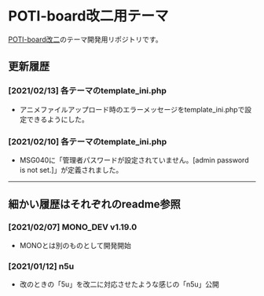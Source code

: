 # POTI-board改二用テーマ

[POTI-board改二](https://github.com/sakots/poti-kaini)のテーマ開発用リポジトリです。

## 更新履歴

### [2021/02/13] 各テーマのtemplate_ini.php

- アニメファイルアップロード時のエラーメッセージをtemplate_ini.phpで設定できるようにした。

### [2021/02/10] 各テーマのtemplate_ini.php

- MSG040に「管理者パスワードが設定されていません。[admin password is not set.]」が定義されました。

---

## 細かい履歴はそれぞれのreadme参照

### [2021/02/07] MONO_DEV v1.19.0

- MONOとは別のものとして開発開始

### [2021/01/12] n5u

- 改のときの「5u」を改二に対応させたような感じの「n5u」公開
